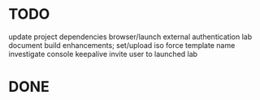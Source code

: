 # TODO
update project dependencies
browser/launch
external authentication
lab document
build enhancements;
    set/upload iso
    force template name
investigate console keepalive
invite user to launched lab

# DONE
